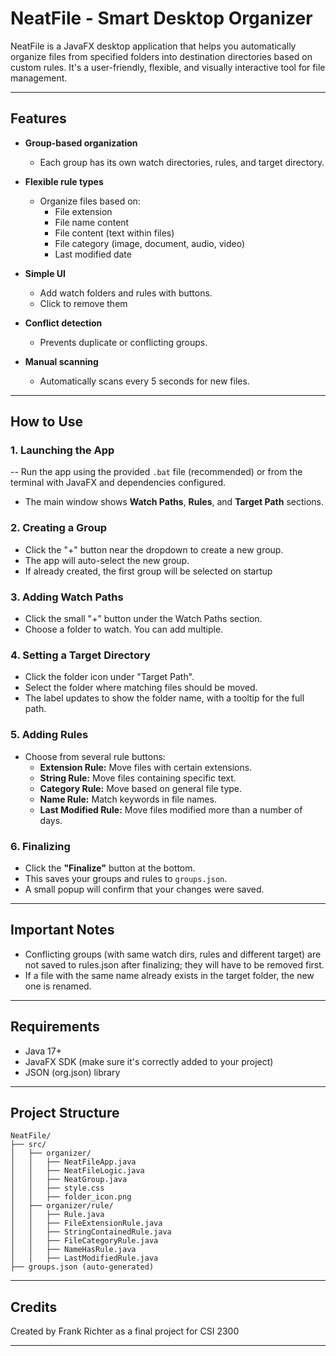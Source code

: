# NeatFile - Smart Desktop Organizer

NeatFile is a JavaFX desktop application that helps you automatically organize files from specified folders into destination directories based on custom rules. It's a user-friendly, flexible, and visually interactive tool for file management.

---

## Features

- **Group-based organization**
  - Each group has its own watch directories, rules, and target directory.
- **Flexible rule types**
  - Organize files based on:
    - File extension
    - File name content
    - File content (text within files)
    - File category (image, document, audio, video)
    - Last modified date
- **Simple UI**
  - Add watch folders and rules with buttons.
  - Click to remove them
  
- **Conflict detection**
  - Prevents duplicate or conflicting groups.
- **Manual scanning**
  - Automatically scans every 5 seconds for new files.

---

## How to Use

### 1. Launching the App
-- Run the app using the provided `.bat` file (recommended) or from the terminal with JavaFX and dependencies configured.
- The main window shows **Watch Paths**, **Rules**, and **Target Path** sections.

### 2. Creating a Group
- Click the "+" button near the dropdown to create a new group.
- The app will auto-select the new group.
- If already created, the first group will be selected on startup

### 3. Adding Watch Paths
- Click the small "+" button under the Watch Paths section.
- Choose a folder to watch. You can add multiple.

### 4. Setting a Target Directory
- Click the folder icon under "Target Path".
- Select the folder where matching files should be moved.
- The label updates to show the folder name, with a tooltip for the full path.

### 5. Adding Rules
- Choose from several rule buttons:
  - **Extension Rule:** Move files with certain extensions.
  - **String Rule:** Move files containing specific text.
  - **Category Rule:** Move based on general file type.
  - **Name Rule:** Match keywords in file names.
  - **Last Modified Rule:** Move files modified more than a number of days.

### 6. Finalizing
- Click the **"Finalize"** button at the bottom.
- This saves your groups and rules to `groups.json`.
- A small popup will confirm that your changes were saved.

---

## Important Notes

- Conflicting groups (with same watch dirs, rules and different target) are not saved to rules.json after finalizing; they will have to be removed first.
- If a file with the same name already exists in the target folder, the new one is renamed.

---

## Requirements

- Java 17+
- JavaFX SDK (make sure it's correctly added to your project)
- JSON (org.json) library

---

## Project Structure
```
NeatFile/
├── src/
│   ├── organizer/
│   │   ├── NeatFileApp.java
│   │   ├── NeatFileLogic.java
│   │   ├── NeatGroup.java
│   │   ├── style.css
│   │   ├── folder_icon.png  
│   ├── organizer/rule/
│   │   ├── Rule.java
│   │   ├── FileExtensionRule.java
│   │   ├── StringContainedRule.java
│   │   ├── FileCategoryRule.java
│   │   ├── NameHasRule.java
│   │   ├── LastModifiedRule.java 
├── groups.json (auto-generated)
```

---

## Credits
Created by Frank Richter as a final project for CSI 2300

---

